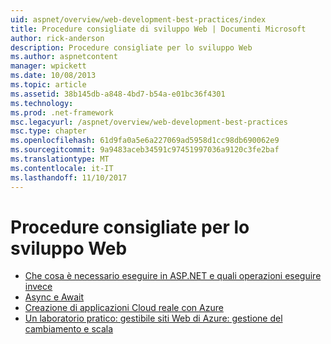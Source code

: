 ```yaml
---
uid: aspnet/overview/web-development-best-practices/index
title: Procedure consigliate di sviluppo Web | Documenti Microsoft
author: rick-anderson
description: Procedure consigliate per lo sviluppo Web
ms.author: aspnetcontent
manager: wpickett
ms.date: 10/08/2013
ms.topic: article
ms.assetid: 38b145db-a848-4bd7-b54a-e01bc36f4301
ms.technology: 
ms.prod: .net-framework
msc.legacyurl: /aspnet/overview/web-development-best-practices
msc.type: chapter
ms.openlocfilehash: 61d9fa0a5e6a227069ad5958d1cc98db690062e9
ms.sourcegitcommit: 9a9483aceb34591c97451997036a9120c3fe2baf
ms.translationtype: MT
ms.contentlocale: it-IT
ms.lasthandoff: 11/10/2017
---
```

<a name="web-development-best-practices"></a>Procedure consigliate per lo sviluppo Web
====================

- [Che cosa è necessario eseguire in ASP.NET e quali operazioni eseguire invece](what-not-to-do-in-aspnet-and-what-to-do-instead.md)
- [Async e Await](async-and-await.md)
- [Creazione di applicazioni Cloud reale con Azure](../developing-apps-with-windows-azure/building-real-world-cloud-apps-with-windows-azure/index.md)
- [Un laboratorio pratico: gestibile siti Web di Azure: gestione del cambiamento e scala](../developing-apps-with-windows-azure/maintainable-azure-websites-managing-change-and-scale.md)
